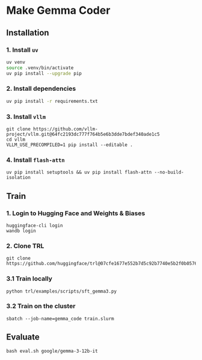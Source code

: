 # Make Gemma Coder

## Installation

### 1. Install `uv`

```bash
uv venv 
source .venv/bin/activate
uv pip install --upgrade pip
```

### 2. Install dependencies

```bash
uv pip install -r requirements.txt
```

### 3. Install `vllm`

```shell
git clone https://github.com/vllm-project/vllm.git@64fc2193dc777f764b5e6b3dde7bdef340ade1c5
cd vllm
VLLM_USE_PRECOMPILED=1 pip install --editable .
```

### 4. Install `flash-attn`

```shell
uv pip install setuptools && uv pip install flash-attn --no-build-isolation
```

## Train

### 1. Login to Hugging Face and Weights & Biases

```shell
huggingface-cli login
wandb login
```

### 2. Clone TRL

```shell
git clone https://github.com/huggingface/trl@07cfe1677e552b7d5c92b7740e5b2f0b057661d8
```

### 3.1 Train locally

```shell
python trl/examples/scripts/sft_gemma3.py
```

### 3.2 Train on the cluster

```shell
sbatch --job-name=gemma_code train.slurm
```


## Evaluate

```shell
bash eval.sh google/gemma-3-12b-it
```